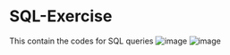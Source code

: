 # SQL-Exercise
This contain the codes for SQL queries
![image](https://github.com/RiddhiiAgrawal/SQL-Exercise/assets/154056712/38db2ddc-48f7-4dff-8f40-295ce5beb7fe)
![image](https://github.com/RiddhiiAgrawal/SQL-Exercise/assets/154056712/908442ae-526f-4f54-b304-0b65f5cb9a66)
